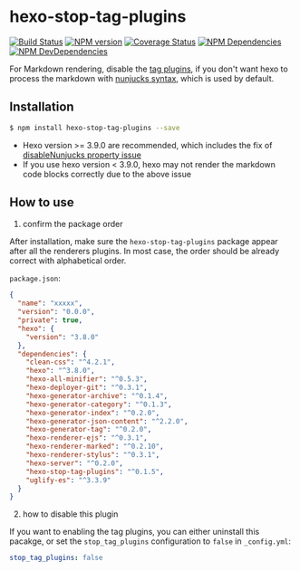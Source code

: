 # hexo-stop-tag-plugins

[![Build Status](https://travis-ci.org/think-in-universe/hexo-stop-tag-plugins.svg?branch=master)](https://travis-ci.org/think-in-universe/hexo-stop-tag-plugins)
[![NPM version](https://badge.fury.io/js/hexo-stop-tag-plugins.svg)](https://www.npmjs.com/package/hexo-stop-tag-plugins)
[![Coverage Status](https://img.shields.io/coveralls/think-in-universe/hexo-stop-tag-plugins.svg)](https://coveralls.io/r/think-in-universe/hexo-stop-tag-plugins?branch=master)
[![NPM Dependencies](https://david-dm.org/think-in-universe/hexo-stop-tag-plugins.svg)](https://david-dm.org/think-in-universe/hexo-stop-tag-plugins)
[![NPM DevDependencies](https://david-dm.org/think-in-universe/hexo-stop-tag-plugins/dev-status.svg)](https://david-dm.org/think-in-universe/hexo-stop-tag-plugins?type=dev)

For Markdown rendering, disable the [tag plugins](https://hexo.io/docs/tag-plugins), if you don't want hexo to process the markdown with [nunjucks syntax](https://mozilla.github.io/nunjucks/templating.html), which is used by default.

## Installation

``` bash
$ npm install hexo-stop-tag-plugins --save
```

- Hexo version >= 3.9.0 are recommended, which includes the fix of [disableNunjucks property issue](https://github.com/hexojs/hexo/pull/3573)
- If you use hexo version < 3.9.0, hexo may not render the markdown code blocks correctly due to the above issue


## How to use

1. confirm the package order

After installation, make sure the `hexo-stop-tag-plugins` package appear after all the renderers plugins. In most case, the order should be already correct with alphabetical order.

`package.json`:
```json
{
  "name": "xxxxx",
  "version": "0.0.0",
  "private": true,
  "hexo": {
    "version": "3.8.0"
  },
  "dependencies": {
    "clean-css": "^4.2.1",
    "hexo": "^3.8.0",
    "hexo-all-minifier": "^0.5.3",
    "hexo-deployer-git": "^0.3.1",
    "hexo-generator-archive": "^0.1.4",
    "hexo-generator-category": "^0.1.3",
    "hexo-generator-index": "^0.2.0",
    "hexo-generator-json-content": "^2.2.0",
    "hexo-generator-tag": "^0.2.0",
    "hexo-renderer-ejs": "^0.3.1",
    "hexo-renderer-marked": "^0.2.10",
    "hexo-renderer-stylus": "^0.3.1",
    "hexo-server": "^0.2.0",
    "hexo-stop-tag-plugins": "^0.1.5",
    "uglify-es": "^3.3.9"
  }
}
```

2. how to disable this plugin

If you want to enabling the tag plugins, you can either uninstall this pacakge, or set the `stop_tag_plugins` configuration to `false` in `_config.yml`:

```yaml
stop_tag_plugins: false
```


[Hexo]: https://hexo.io

